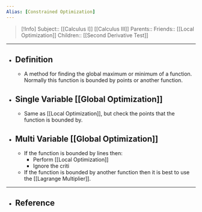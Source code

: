 ```yaml
---
Alias: [Constrained Optimization]
---
```

> [!Info]
> Subject:: [[Calculus I]] [[Calculus III]]
> Parents:: 
> Friends:: [[Local Optimization]]
> Children:: [[Second Derivative Test]]
---
- ## Definition
	- A method for finding the global maximum or minimum of a function. Normally this function is bounded by points or another function.
- ## Single Variable [[Global Optimization]]
	- Same as [[Local Optimization]], but check the points that the function is bounded by.
- ## Multi Variable [[Global Optimization]]
	- If the function is bounded by lines then:
		- Perform [[Local Optimization]]
		- Ignore the criti
	- If the function is bounded by another function then it is best to use the [[Lagrange Multiplier]].
---
- ## Reference